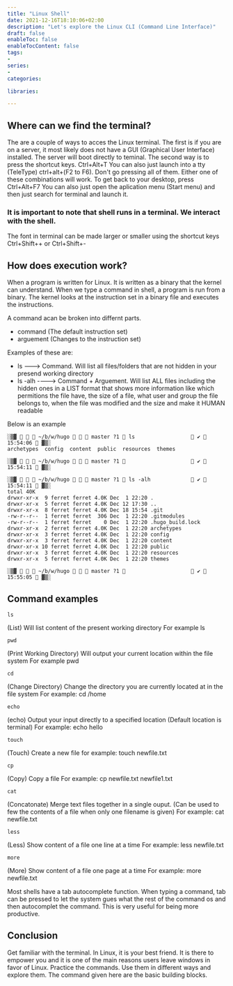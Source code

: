```yaml
---
title: "Linux Shell"
date: 2021-12-16T18:10:06+02:00
description: "Let's explore the Linux CLI (Command Line Interface)"
draft: false
enableToc: false
enableTocContent: false
tags:
-
series:
-
categories:

libraries:

---
```


## Where can we find the terminal?

The are a couple of ways to acces the Linux terminal. The first is if you are on a server, it most likely does not have a GUI (Graphical User Interface) installed. The server will boot directly to teminal.
The second way is to press the shortcut keys. Ctrl+Alt+T 
You can also just launch into a tty (TeleType) ctrl+alt+(F2 to F6). Don't go pressing all of them. Either one of these combinations will work.
To get back to your desktop, press Ctrl+Alt+F7
You can also just open the aplication menu (Start menu) and then just search for terminal and launch it.


### It is important to note that shell runs in a terminal. We interact with the shell.


The font in terminal can be made larger or smaller using the shortcut keys Ctrl+Shift++ or Ctrl+Shift+-

## How does execution work?

When  a program is written for Linux. It is written as a binary that the kernel can understand.
When we type a command in shell, a program is run from a binary.
The kernel looks at the instruction set in a binary file and executes the instructions.

A command acan be broken into differnt parts.
* command (The default instruction set)
* arguement (Changes to the instruction set)

Examples of these are:

* ls ---> Command. Will list all files/folders that are not hidden in your presend working directory
* ls -alh ----> Command + Arguement. Will list ALL files including the hidden ones in a LIST format that  shows more information like which permitions the file have, the size of a file, what user and group the file belongs to, when the file was modified and the size and make it HUMAN readable

Below is an example

```
░▒▓    ~/b/w/hugo    master ?1  ls                   ✔  15:54:06  ▓▒░
archetypes  config  content  public  resources  themes

░▒▓    ~/b/w/hugo    master ?1                       ✔  15:54:11  ▓▒░

```

```
░▒▓    ~/b/w/hugo    master ?1  ls -alh              ✔  15:54:11  ▓▒░
total 40K
drwxr-xr-x  9 ferret ferret 4.0K Dec  1 22:20 .
drwxr-xr-x  5 ferret ferret 4.0K Dec 12 17:30 ..
drwxr-xr-x  8 ferret ferret 4.0K Dec 18 15:54 .git
-rw-r--r--  1 ferret ferret  306 Dec  1 22:20 .gitmodules
-rw-r--r--  1 ferret ferret    0 Dec  1 22:20 .hugo_build.lock
drwxr-xr-x  2 ferret ferret 4.0K Dec  1 22:20 archetypes
drwxr-xr-x  3 ferret ferret 4.0K Dec  1 22:20 config
drwxr-xr-x  3 ferret ferret 4.0K Dec  1 22:20 content
drwxr-xr-x 10 ferret ferret 4.0K Dec  1 22:20 public
drwxr-xr-x  3 ferret ferret 4.0K Dec  1 22:20 resources
drwxr-xr-x  5 ferret ferret 4.0K Dec  1 22:20 themes

░▒▓    ~/b/w/hugo    master ?1                       ✔  15:55:05  ▓▒░

```

## Command examples

```
ls

```
(List) Will list content of the present working directory
For example ls

```
pwd

```
(Print Working Directory) Will output your current location within the file system
For example pwd

```
cd

```
(Change Directory) Change the directory you are currently located at in the file system
For example: cd /home

```
echo

```
(echo) Output your input directly to a specified location (Default location is terminal)
For example: echo hello

```
touch

```
(Touch) Create a new file
for example: touch newfile.txt 

```
cp

```
(Copy) Copy a file
For example: cp newfile.txt newfile1.txt

```
cat

```
(Concatonate) Merge text files together in a single ouput. (Can be used to few the contents of a file when only one filename is given)
For example: cat newfile.txt

```
less

```
(Less) Show content of a file one line at a time
For example: less newfile.txt

```
more

```
(More) Show content of a file one page at a time
For example: more newfile.txt

Most shells have a tab autocomplete function. When typing a command, tab can be pressed to let the system gues what the rest of the command os and then autocomplet the command. This is very useful for being more productive.

## Conclusion

Get familiar with the terminal. In Linux, it is your best friend. It is there to empower you and it is one of the main reasons users leave windows in favor of Linux.
Practice the commands. Use them in different ways and explore them.
The command given here are the basic building blocks.